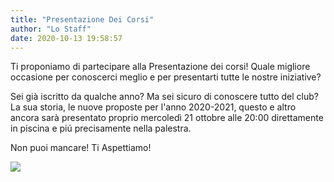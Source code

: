```yaml
---
title: "Presentazione Dei Corsi"
author: "Lo Staff"
date: 2020-10-13 19:58:57
---
```


Ti proponiamo di partecipare alla Presentazione dei corsi! Quale migliore occasione per conoscerci meglio e per presentarti tutte le nostre iniziative?

Sei già iscritto da qualche anno? Ma sei sicuro di conoscere tutto del club? La sua storia, le nuove proposte per l'anno 2020-2021, questo e altro ancora sarà presentato proprio mercoledì 21 ottobre alle 20:00 direttamente in piscina e piú precisamente nella palestra.

Non puoi mancare!  Ti Aspettiamo!

![](http://static.wixstatic.com/media/ef7a2f_dbf6c9f555d2400ea1d313b53923d027~mv2.jpg)